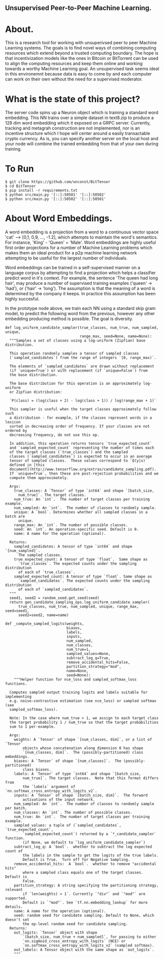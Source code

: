 ## Unsupervised Peer-to-Peer Machine Learning.

# About.
This is a research tool for working with unsuperivsed peer to peer Machine Learning systems. The goals is to find novel ways of combining computing 
resources which extend beyond a trusted computing boundary. The hope is that incentivization models like the ones in Bitcoin or BitTorrent can be used to
align the computing resources and keep them online and working towards a worthy Machine Learning goal. An unsupervised task seems ideal in this environemnt
because data is easy to come by and each computer can work on their own without the need for a supervised moderator. 

# What is the state of this project?

The server code spins up a Neuron object which is training a standard word embedding. This NN trains over a simple dataset in text8.zip to produce a 128 dim
word embedding which it exposed on a GRPC server. Currently, tracking and metagrah construction are not implemented, nor is an incentive structure which I 
hope will center around a easily transactable crypto currency. As is, you can specify another server on the local host and your node will combine the trained 
embedding from that of your own during training.

# To Run
```
$ git clone https://github.com/unconst/BitTensor
$ cd BitTensor
$ pip install -r requirements.txt
$ python src/main.py '[::]:50501' '[::]:50502'
$ python src/main.py '[::]:50502' '[::]:50501'
```

# About Word Embeddings.

A word embedding is a projection from a word to a continuous vector space 'cat' --> [0,1, 0,9, ..., -1.2], which attempts to maintain the word's semantics. 
For instance, 'King' - 'Queen' = 'Male'. Word embeddings are highly useful first order projections for a number of Machine Learning problems which makes 
them an ideal product for a p2p machine learning network attempting to be useful for the largest number of individuals. 

Word embeddings can be trained in a self-supervised manner on a language corpus by attempting to find a projection which helps a classifier predict word in 
it's context. For example, the sentence 'The queen had long hair', may produce a number of supervised training examples ('queen' -> 'had'), or 
('hair' -> 'long'). The assumption is that the meaning of a word is determined by the company it keeps. In practice this assumption has been highly succesful.

In the prototype node above, we train each NN using a standard skip gram model, to predict the following word from the previous, however any other embedding
producing method is possible. The goal is diversity.

```
def log_uniform_candidate_sampler(true_classes, num_true, num_sampled, unique,
                                  range_max, seed=None, name=None):
  """Samples a set of classes using a log-uniform (Zipfian) base distribution.

  This operation randomly samples a tensor of sampled classes
  (`sampled_candidates`) from the range of integers `[0, range_max)`.

  The elements of `sampled_candidates` are drawn without replacement
  (if `unique=True`) or with replacement (if `unique=False`) from
  the base distribution.

  The base distribution for this operation is an approximately log-uniform
  or Zipfian distribution:

  `P(class) = (log(class + 2) - log(class + 1)) / log(range_max + 1)`

  This sampler is useful when the target classes approximately follow such
  a distribution - for example, if the classes represent words in a lexicon
  sorted in decreasing order of frequency. If your classes are not ordered by
  decreasing frequency, do not use this op.

  In addition, this operation returns tensors `true_expected_count`
  and `sampled_expected_count` representing the number of times each
  of the target classes (`true_classes`) and the sampled
  classes (`sampled_candidates`) is expected to occur in an average
  tensor of sampled classes.  These values correspond to `Q(y|x)`
  defined in [this
  document](http://www.tensorflow.org/extras/candidate_sampling.pdf).
  If `unique=True`, then these are post-rejection probabilities and we
  compute them approximately.

  Args:
    true_classes: A `Tensor` of type `int64` and shape `[batch_size,
      num_true]`. The target classes.
    num_true: An `int`.  The number of target classes per training example.
    num_sampled: An `int`.  The number of classes to randomly sample.
    unique: A `bool`. Determines whether all sampled classes in a batch are
      unique.
    range_max: An `int`. The number of possible classes.
    seed: An `int`. An operation-specific seed. Default is 0.
    name: A name for the operation (optional).

  Returns:
    sampled_candidates: A tensor of type `int64` and shape `[num_sampled]`.
      The sampled classes.
    true_expected_count: A tensor of type `float`.  Same shape as
      `true_classes`. The expected counts under the sampling distribution
      of each of `true_classes`.
    sampled_expected_count: A tensor of type `float`. Same shape as
      `sampled_candidates`. The expected counts under the sampling distribution
      of each of `sampled_candidates`.
  """
  seed1, seed2 = random_seed.get_seed(seed)
  return gen_candidate_sampling_ops.log_uniform_candidate_sampler(
      true_classes, num_true, num_sampled, unique, range_max, seed=seed1,
      seed2=seed2, name=name)

def _compute_sampled_logits(weights,
                            biases,
                            labels,
                            inputs,
                            num_sampled,
                            num_classes,
                            num_true=1,
                            sampled_values=None,
                            subtract_log_q=True,
                            remove_accidental_hits=False,
                            partition_strategy="mod",
                            name=None,
                            seed=None):
    """Helper function for nce_loss and sampled_softmax_loss functions.

  Computes sampled output training logits and labels suitable for implementing
  e.g. noise-contrastive estimation (see nce_loss) or sampled softmax (see
  sampled_softmax_loss).

  Note: In the case where num_true > 1, we assign to each target class
  the target probability 1 / num_true so that the target probabilities
  sum to 1 per-example.

  Args:
    weights: A `Tensor` of shape `[num_classes, dim]`, or a list of `Tensor`
        objects whose concatenation along dimension 0 has shape
        `[num_classes, dim]`.  The (possibly-partitioned) class embeddings.
    biases: A `Tensor` of shape `[num_classes]`.  The (possibly-partitioned)
        class biases.
    labels: A `Tensor` of type `int64` and shape `[batch_size,
        num_true]`. The target classes.  Note that this format differs from
        the `labels` argument of `nn.softmax_cross_entropy_with_logits_v2`.
    inputs: A `Tensor` of shape `[batch_size, dim]`.  The forward
        activations of the input network.
    num_sampled: An `int`.  The number of classes to randomly sample per batch.
    num_classes: An `int`. The number of possible classes.
    num_true: An `int`.  The number of target classes per training example.
    sampled_values: a tuple of (`sampled_candidates`, `true_expected_count`,
        `sampled_expected_count`) returned by a `*_candidate_sampler` function.
        (if None, we default to `log_uniform_candidate_sampler`)
    subtract_log_q: A `bool`.  whether to subtract the log expected count of
        the labels in the sample to get the logits of the true labels.
        Default is True.  Turn off for Negative Sampling.
    remove_accidental_hits:  A `bool`.  whether to remove "accidental hits"
        where a sampled class equals one of the target classes.  Default is
        False.
    partition_strategy: A string specifying the partitioning strategy, relevant
        if `len(weights) > 1`. Currently `"div"` and `"mod"` are supported.
        Default is `"mod"`. See `tf.nn.embedding_lookup` for more details.
    name: A name for the operation (optional).
    seed: random seed for candidate sampling. Default to None, which doesn't set
        the op-level random seed for candidate sampling.
  Returns:
    out_logits: `Tensor` object with shape
        `[batch_size, num_true + num_sampled]`, for passing to either
        `nn.sigmoid_cross_entropy_with_logits` (NCE) or
        `nn.softmax_cross_entropy_with_logits_v2` (sampled softmax).
    out_labels: A Tensor object with the same shape as `out_logits`.
    """
```


